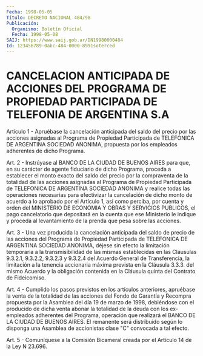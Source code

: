 ```yaml
---
Fecha: 1998-05-05
Título: DECRETO NACIONAL 484/98
Publicación:
  Organismo: Boletín Oficial
  Fecha: 1998-05-08
SAIJ: https://www.saij.gob.ar/DN19980000484
Id: 123456789-0abc-484-0000-8991soterced
---
```

# CANCELACION ANTICIPADA DE ACCIONES DEL PROGRAMA DE PROPIEDAD PARTICIPADA DE TELEFONIA DE ARGENTINA S.A

<a id="1"></a>
Artículo 1 - Apruébase  la  cancelación  anticipada  del  saldo del precio   por  las  acciones  asignadas  al  Programa  de  Propiedad Participada  de TELEFONICA DE ARGENTINA SOCIEDAD ANONIMA, propuesta por los empleados adherentes de dicho Programa.

<a id="2"></a>
Art. 2 - Instrúyase al BANCO DE LA CIUDAD DE BUENOS AIRES para que, en su carácter  de  agente  fiduciario de dicho Programa, proceda a establecer el monto exacto del  saldo del precio por la compraventa de la totalidad de las acciones asignadas  al Programa de Propiedad Participada de TELEFONICA DE ARGENTINA SOCIEDAD  ANONIMA  y realice todas las operaciones necesarias para efectivizar la cancelación de dicho  monto  de acuerdo a lo aprobado por el Artículo 1, así  como perciba, por cuenta  y  orden  del MINISTERIO DE ECONOMIA Y OBRAS Y SERVICIOS  PUBLICOS,  el pago cancelatorio  que  depositará  en  la cuenta que ese Ministerio  le indique y proceda al levantamiento de la prenda que pesa sobre las acciones.

<a id="3"></a>
Art. 3 - Una vez producida la  cancelación  anticipada del saldo de precio  de  las acciones del Programa de Propiedad  Participada  de TELEFONICA DE  ARGENTINA  SOCIEDAD  ANONIMA,  déjese  sin efecto la limitación    temporaria   a  la  transmisibilidad  de  las  mismas establecidas en las Cláusulas  9.3.2.1,  9.3.2.2, 9.3.2.3 y 9.3.2.4 del Acuerdo General de Transferencia, la limitación  a  la tenencia accionaria máxima prevista en la Cláusula 3.3.3. del mismo  Acuerdo y  la  obligación  contenida en la Cláusula quinta del Contrato  de Fideicomiso.

<a id="4"></a>
Art. 4 - Cumplido los  pasos previstos en los artículos anteriores, apruébase la venta de la  totalidad  de  las  acciones del Fondo de Garantía y Recompra propuesta por la Asamblea del  día  19 de marzo de  1998,  debiéndose  con  el  producido de dicha venta abonar  la totalidad de la deuda con los ex-empleados adherentes del Programa, operación que realizará el BANCO  DE  LA CIUDAD DE BUENOS AIRES. El remanente  será  distribuido  según  lo disponga  una  Asamblea  de accionistas clase "C" convocada a tal efecto.

<a id="5"></a>
Art. 5 - Comuníquese a la Comisión Bicameral creada por el Artículo 14 de la Ley N 23.696.